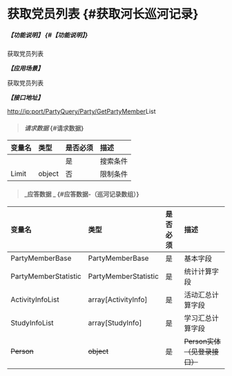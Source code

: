 # 获取党员列表 {#获取河长巡河记录}

##### _【功能说明】_ {#【功能说明】}

获取党员列表

_**【应用场景】**_

获取党员列表

_**【接口地址】**_

[http://ip:port/PartyQuery/Party/GetPartyMember](http://ip:port/HMQuery/PatrolRiver/GetPatrolRivers)List

> #### _请求数据_ {#请求数据}

| 变量名 | 类型 | 是否必须 | 描述 |
| :--- | :--- | :--- | :--- |
|  |  | 是 | 搜索条件 |
| Limit | object | 否 | 限制条件 |

> #### _应答数据 _ {#应答数据-（巡河记录数组）}

| 变量名 | 类型 | 是否必须 | 描述 |
| :--- | :--- | :--- | :--- |
| PartyMemberBase | PartyMemberBase | 是 | 基本字段 |
| PartyMemberStatistic | PartyMemberStatistic | 是 | 统计计算字段 |
| ActivityInfoList | array\[ActivityInfo\] | 是 | 活动汇总计算字段 |
| StudyInfoList | array\[StudyInfo\] | 是 | 学习汇总计算字段 |
| ~~Person~~ | ~~object~~ | ~~是~~ | ~~Person实体（见登录接口）~~ |



